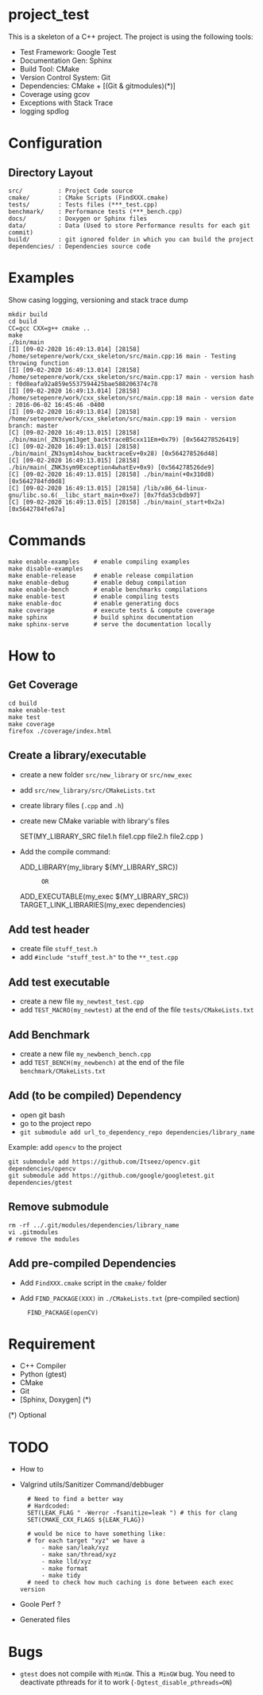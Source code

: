 project_test
============

This is a skeleton of a C++ project.
The project is using the following tools:

* Test Framework: Google Test
* Documentation Gen: Sphinx
* Build Tool: CMake
* Version Control System: Git
* Dependencies: CMake + [(Git & gitmodules)(*)]
* Coverage using gcov
* Exceptions with Stack Trace
* logging spdlog

# Configuration

## Directory Layout

    src/          : Project Code source
    cmake/        : CMake Scripts (FindXXX.cmake)
    tests/        : Tests files (***_test.cpp)
    benchmark/    : Performance tests (***_bench.cpp)
    docs/         : Doxygen or Sphinx files
    data/         : Data (Used to store Performance results for each git commit)
    build/        : git ignored folder in which you can build the project
    dependencies/ : Dependencies source code

# Examples

Show casing logging, versioning and stack trace dump

    mkdir build
    cd build
    CC=gcc CXX=g++ cmake ..
    make
    ./bin/main
    [I] [09-02-2020 16:49:13.014] [28158] /home/setepenre/work/cxx_skeleton/src/main.cpp:16 main - Testing throwing function
    [I] [09-02-2020 16:49:13.014] [28158] /home/setepenre/work/cxx_skeleton/src/main.cpp:17 main - version hash  : f0d8eafa92a859e5537594425bae588206374c78
    [I] [09-02-2020 16:49:13.014] [28158] /home/setepenre/work/cxx_skeleton/src/main.cpp:18 main - version date  : 2016-06-02 16:45:46 -0400
    [I] [09-02-2020 16:49:13.014] [28158] /home/setepenre/work/cxx_skeleton/src/main.cpp:19 main - version branch: master
    [C] [09-02-2020 16:49:13.015] [28158] ./bin/main(_ZN3sym13get_backtraceB5cxx11Em+0x79) [0x564278526419]
    [C] [09-02-2020 16:49:13.015] [28158] ./bin/main(_ZN3sym14show_backtraceEv+0x28) [0x564278526d48]
    [C] [09-02-2020 16:49:13.015] [28158] ./bin/main(_ZNK3sym9Exception4whatEv+0x9) [0x564278526de9]
    [C] [09-02-2020 16:49:13.015] [28158] ./bin/main(+0x310d8) [0x5642784fd0d8]
    [C] [09-02-2020 16:49:13.015] [28158] /lib/x86_64-linux-gnu/libc.so.6(__libc_start_main+0xe7) [0x7fda53cbdb97]
    [C] [09-02-2020 16:49:13.015] [28158] ./bin/main(_start+0x2a) [0x5642784fe67a]

# Commands

    make enable-examples    # enable compiling examples
    make disable-examples
    make enable-release     # enable release compilation
    make enable-debug       # enable debug compilation
    make enable-bench       # enable benchmarks compilations
    make enable-test        # enable compiling tests
    make enable-doc         # enable generating docs
    make coverage           # execute tests & compute coverage
    make sphinx             # build sphinx documentation
    make sphinx-serve       # serve the documentation locally

# How to

## Get Coverage


    cd build
    make enable-test
    make test
    make coverage
    firefox ./coverage/index.html


## Create a library/executable

* create a new folder `src/new_library` or `src/new_exec`
* add `src/new_library/src/CMakeLists.txt`
* create library files (`.cpp` and `.h`)
* create new CMake variable with library's files


    SET(MY_LIBRARY_SRC
        file1.h
        file1.cpp
        file2.h
        file2.cpp
    )


* Add the compile command:


    ADD_LIBRARY(my_library ${MY_LIBRARY_SRC})

            OR

    ADD_EXECUTABLE(my_exec ${MY_LIBRARY_SRC})
    TARGET_LINK_LIBRARIES(my_exec dependencies)


## Add test header

* create file `stuff_test.h`
* add `#include "stuff_test.h"` to the `**_test.cpp`

## Add test executable

* create a new file `my_newtest_test.cpp`
* add `TEST_MACRO(my_newtest)` at the end of the file `tests/CMakeLists.txt`

## Add Benchmark

* create a new file `my_newbench_bench.cpp`
* add `TEST_BENCH(my_newbench)` at the end of the file `benchmark/CMakeLists.txt`

## Add (to be compiled) Dependency

* open git bash
* go to the project repo
* `git submodule add url_to_dependency_repo dependencies/library_name`

Example: add `opencv` to the project

    git submodule add https://github.com/Itseez/opencv.git dependencies/opencv
    git submodule add https://github.com/google/googletest.git dependencies/gtest

## Remove submodule

    rm -rf ../.git/modules/dependencies/library_name
    vi .gitmodules
    # remove the modules


## Add pre-compiled Dependencies

* Add `FindXXX.cmake` script in the `cmake/` folder
* Add `FIND_PACKAGE(XXX)` in `./CMakeLists.txt`  (pre-compiled section)


    	FIND_PACKAGE(openCV)

# Requirement

* C++ Compiler
* Python (gtest)
* CMake
* Git
* [Sphinx, Doxygen] (*)

(*) Optional


TODO
====

* How to
* Valgrind utils/Sanitizer Command/debbuger

        # Need to find a better way
        # Hardcoded:
        SET(LEAK_FLAG " -Werror -fsanitize=leak ") # this for clang
        SET(CMAKE_CXX_FLAGS ${LEAK_FLAG})

        # would be nice to have something like:
        # for each target "xyz" we have a
            - make san/leak/xyz
            - make san/thread/xyz
            - make lld/xyz
            - make format
            - make tidy
        # need to check how much caching is done between each exec version

* Goole Perf ?
* Generated files

Bugs
====

* `gtest` does not compile with `MinGW`. This a` MinGW` bug. You need to deactivate
pthreads for it to work (`-Dgtest_disable_pthreads=ON`)
